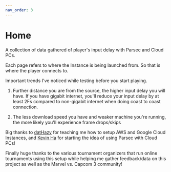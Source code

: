 ```yaml
---
nav_order: 3
---
```


# Home

A collection of data gathered of player's input delay with Parsec and Cloud PCs. 


Each page refers to where the Instance is being launched from. So that is where the player connects to.

Important trends I've noticed while testing before you start playing. 

1. Further distance you are from the source, the higher input delay you will have. 
If you have gigabit internet, you'll reduce your input delay by at least 2Fs compared to non-gigabit internet when doing coast to coast connection.

2. The less download speed you have and weaker machine you're running, the more likely you'll experience frame drops/skips


Big thanks to [datHazy](https://twitter.com/datHazy) for teaching me how to setup AWS and Google Cloud Instances, and [Kevin Ha](https://twitter.com/_Kevin_Ha) for starting the idea of using Parsec with Cloud PCs!

Finally huge thanks to the various tournament organizers that run online tournaments using this setup while helping me gather feedback/data on this project as well as the Marvel vs. Capcom 3 community! 
